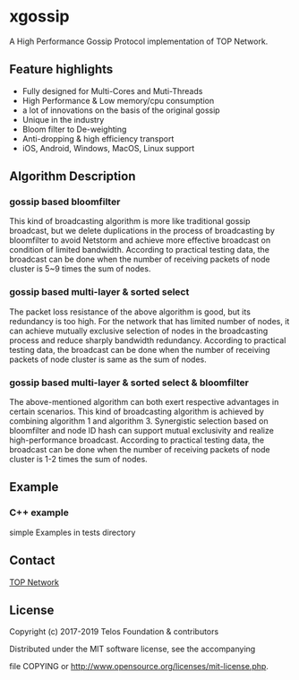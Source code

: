 # xgossip

A High Performance Gossip Protocol implementation of TOP Network.

## Feature highlights

+ Fully designed for Multi-Cores and Muti-Threads
+ High Performance & Low memory/cpu consumption
+ a lot of innovations on the basis of the original gossip
+ Unique in the industry
+ Bloom filter to De-weighting
+ Anti-dropping & high efficiency transport
+ iOS, Android, Windows, MacOS, Linux support

## Algorithm Description

### gossip based bloomfilter

This kind of broadcasting algorithm is more like traditional gossip broadcast, but we delete duplications in the process of broadcasting by bloomfilter to avoid Netstorm and achieve more effective broadcast on condition of limited bandwidth. According to practical testing data, the broadcast can be done when the number of receiving packets of node cluster is 5~9 times the sum of nodes.

### gossip based multi-layer & sorted select

The packet loss resistance of the above algorithm is good, but its redundancy is too high. For the network that has limited number of nodes, it can achieve mutually exclusive selection of nodes in the broadcasting process and reduce sharply bandwidth redundancy. According to practical testing data, the broadcast can be done when the number of receiving packets of node cluster is same as the sum of nodes.

### gossip based multi-layer & sorted select & bloomfilter

The above-mentioned algorithm can both exert respective advantages in certain scenarios. This kind of broadcasting algorithm is achieved by combining algorithm 1 and algorithm 3. Synergistic selection based on bloomfilter and node ID hash can support mutual exclusivity and realize high-performance broadcast. According to practical testing data, the broadcast can be done when the number of receiving packets of node cluster is 1-2 times the sum of nodes.

## Example

### C++ example 

simple Examples in tests  directory

## Contact

[TOP Network](https://www.topnetwork.org/)

## License

Copyright (c) 2017-2019 Telos Foundation & contributors

Distributed under the MIT software license, see the accompanying

file COPYING or http://www.opensource.org/licenses/mit-license.php.
